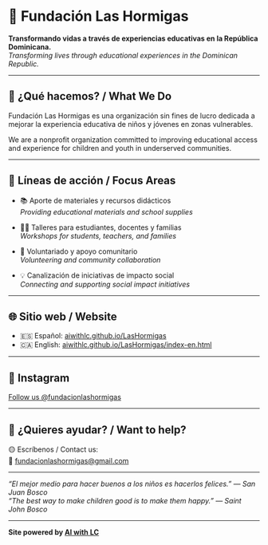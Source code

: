 # 🐜 Fundación Las Hormigas

**Transformando vidas a través de experiencias educativas en la República Dominicana.**  
*Transforming lives through educational experiences in the Dominican Republic.*

---

## 🌱 ¿Qué hacemos? / What We Do

Fundación Las Hormigas es una organización sin fines de lucro dedicada a mejorar la experiencia educativa de niños y jóvenes en zonas vulnerables.

We are a nonprofit organization committed to improving educational access and experience for children and youth in underserved communities.

---

## 🧭 Líneas de acción / Focus Areas

- 📚 Aporte de materiales y recursos didácticos  
  _Providing educational materials and school supplies_

- 🧑‍🏫 Talleres para estudiantes, docentes y familias  
  _Workshops for students, teachers, and families_

- 🤝 Voluntariado y apoyo comunitario  
  _Volunteering and community collaboration_

- 💡 Canalización de iniciativas de impacto social  
  _Connecting and supporting social impact initiatives_

---

## 🌐 Sitio web / Website

- 🇪🇸 Español: [aiwithlc.github.io/LasHormigas](https://aiwithlc.github.io/LasHormigas)  
- 🇨🇦 English: [aiwithlc.github.io/LasHormigas/index-en.html](https://aiwithlc.github.io/LasHormigas/index-en.html)

---

## 📸 Instagram

[Follow us @fundacionlashormigas](https://www.instagram.com/fundacionlashormigas)

---

## 🤝 ¿Quieres ayudar? / Want to help?

🟡 Escríbenos / Contact us:  
📧 fundacionlashormigas@gmail.com

---

_“El mejor medio para hacer buenos a los niños es hacerlos felices.” — San Juan Bosco_  
_“The best way to make children good is to make them happy.” — Saint John Bosco_

---

**Site powered by [AI with LC](https://lcacosta.com)**
